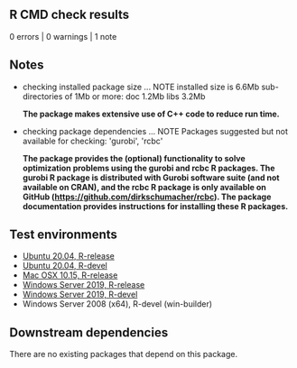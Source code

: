## R CMD check results

0 errors | 0 warnings | 1 note

## Notes

* checking installed package size ... NOTE
   installed size is  6.6Mb
   sub-directories of 1Mb or more:
     doc    1.2Mb
     libs   3.2Mb

    **The package makes extensive use of C++ code to reduce run time.**

* checking package dependencies ... NOTE
  Packages suggested but not available for checking: 'gurobi', 'rcbc'

    **The package provides the (optional) functionality to solve optimization problems using the gurobi and rcbc R packages. The gurobi R package is distributed with Gurobi software suite (and not available on CRAN), and the rcbc R package is only available on GitHub (https://github.com/dirkschumacher/rcbc). The package documentation provides instructions for installing these R packages.**

## Test environments

* [Ubuntu 20.04, R-release](https://github.com/prioritizr/prioritizr/actions?query=workflow%3AUbuntu)
* [Ubuntu 20.04, R-devel](https://github.com/prioritizr/prioritizr/actions?query=workflow%3AUbuntu)
* [Mac OSX 10.15, R-release](https://github.com/prioritizr/prioritizr/actions?query=workflow%3A%22Mac+OSX%22)
* [Windows Server 2019, R-release](https://github.com/prioritizr/prioritizr/actions?query=workflow%3AWindows)
* [Windows Server 2019, R-devel](https://github.com/prioritizr/prioritizr/actions?query=workflow%3AWindows)
* Windows Server 2008 (x64), R-devel (win-builder)

## Downstream dependencies

There are no existing packages that depend on this package.
